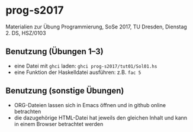 # prog-s2017
Materialien zur Übung Programmierung, SoSe 2017, TU Dresden, Dienstag 2. DS, HSZ/0103

## Benutzung (Übungen 1–3)
* eine Datei mit ``ghci`` laden: ``ghci prog-s2017/tut01/Sol01.hs``
* eine Funktion der Haskelldatei ausführen: z.B. ``fac 5``

## Benutzung (sonstige Übungen)
* ORG-Dateien lassen sich in Emacs öffnen und in github online betrachten
* die dazugehörige HTML-Datei hat jeweils den gleichen Inhalt und kann in einem Browser betrachtet werden
